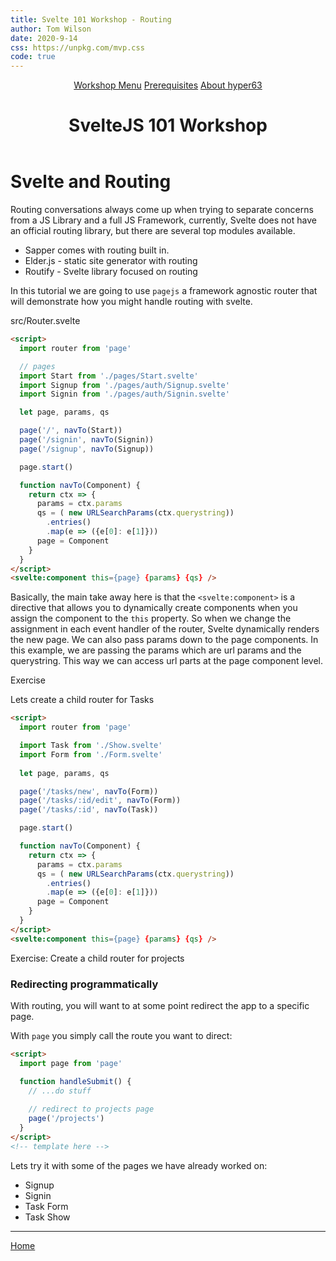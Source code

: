 ```yaml
---
title: Svelte 101 Workshop - Routing 
author: Tom Wilson
date: 2020-9-14
css: https://unpkg.com/mvp.css
code: true
---
```


<header>
  <nav>
    <a href="/">Workshop Menu</a>
    <a href="/z-prereqs">Prerequisites</a>
    <a href="/hyper63">About hyper63</a>
  </nav>
  <h1>SvelteJS 101 Workshop</h1>
</header>

<main>

# Svelte and Routing

Routing conversations always come up when trying to separate concerns from a JS Library and a full JS Framework, currently, Svelte does not have an official routing library, but there are several top modules available.

* Sapper comes with routing built in.
* Elder.js - static site generator with routing
* Routify - Svelte library focused on routing

In this tutorial we are going to use `pagejs` a framework agnostic router that will demonstrate how you might handle routing with svelte.

src/Router.svelte

``` html
<script>
  import router from 'page'

  // pages
  import Start from './pages/Start.svelte'
  import Signup from './pages/auth/Signup.svelte'
  import Signin from './pages/auth/Signin.svelte'

  let page, params, qs

  page('/', navTo(Start))
  page('/signin', navTo(Signin))
  page('/signup', navTo(Signup))

  page.start()

  function navTo(Component) {
    return ctx => {
      params = ctx.params
      qs = ( new URLSearchParams(ctx.querystring))
        .entries()
        .map(e => ({e[0]: e[1]}))
      page = Component
    }
  }
</script>
<svelte:component this={page} {params} {qs} />
```

Basically, the main take away here is that the `<svelte:component>` is a directive that allows you to dynamically 
create components when you assign the component to the `this` property. So when we change the assignment in each event handler of the router, Svelte dynamically renders the new page. We can also pass params down to the page components. In this example, we are passing the params which are url params and the querystring. This way we can access url parts at the page component level.

Exercise

Lets create a child router for Tasks

``` html
<script>
  import router from 'page'

  import Task from './Show.svelte'
  import Form from './Form.svelte'
  
  let page, params, qs

  page('/tasks/new', navTo(Form))
  page('/tasks/:id/edit', navTo(Form))
  page('/tasks/:id', navTo(Task))

  page.start()

  function navTo(Component) {
    return ctx => {
      params = ctx.params
      qs = ( new URLSearchParams(ctx.querystring))
        .entries()
        .map(e => ({e[0]: e[1]}))
      page = Component
    }
  }
</script>
<svelte:component this={page} {params} {qs} />
```

Exercise: Create a child router for projects

### Redirecting programmatically

With routing, you will want to at some point redirect the app to a specific page.

With `page` you simply call the route you want to direct:

``` html
<script>
  import page from 'page'

  function handleSubmit() {
    // ...do stuff
    
    // redirect to projects page
    page('/projects')
  }
</script>
<!-- template here -->

```

Lets try it with some of the pages we have already worked on:

* Signup
* Signin
* Task Form
* Task Show


---

[Home](/)

</main>
